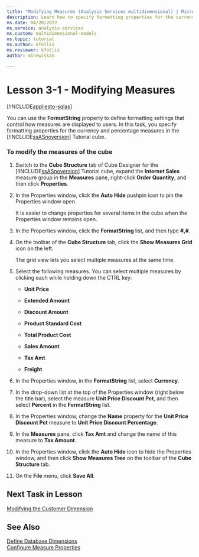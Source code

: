 ```yaml
---
title: "Modifying Measures (Analysis Services multidimensional) | Microsoft Docs"
description: Learn how to specify formatting properties for the currency and percentage measures for an Analysis Services project.
ms.date: 04/20/2022
ms.service: analysis-services
ms.custom: multidimensional-models
ms.topic: tutorial
ms.author: kfollis
ms.reviewer: kfollis
author: minewiskan

---
```

# Lesson 3-1 - Modifying Measures
[!INCLUDE[appliesto-sqlas](../includes/appliesto-sqlas.md)]

You can use the **FormatString** property to define formatting settings that control how measures are displayed to users. In this task, you specify formatting properties for the currency and percentage measures in the [!INCLUDE[ssASnoversion](../includes/ssasnoversion-md.md)] Tutorial cube.  
  
### To modify the measures of the cube  
  
1.  Switch to the **Cube Structure** tab of Cube Designer for the [!INCLUDE[ssASnoversion](../includes/ssasnoversion-md.md)] Tutorial cube, expand the **Internet Sales** measure group in the **Measures** pane, right-click **Order Quantity**, and then click **Properties**.  
  
2.  In the Properties window, click the **Auto Hide** pushpin icon to pin the Properties window open.  
  
    It is easier to change properties for several items in the cube when the Properties window remains open.  
  
3.  In the Properties window, click the **FormatString** list, and then type **#,#**.  
  
4.  On the toolbar of the **Cube Structure** tab, click the **Show Measures Grid** icon on the left.  
  
    The grid view lets you select multiple measures at the same time.  
  
5.  Select the following measures. You can select multiple measures by clicking each while holding down the CTRL key:  
  
    -   **Unit Price**  
  
    -   **Extended Amount**  
  
    -   **Discount Amount**  
  
    -   **Product Standard Cost**  
  
    -   **Total Product Cost**  
  
    -   **Sales Amount**  
  
    -   **Tax Amt**  
  
    -   **Freight**  
  
6.  In the Properties window, in the **FormatString** list, select **Currency**.  
  
7.  In the drop-down list at the top of the Properties window (right below the title bar), select the measure **Unit Price Discount Pct**, and then select **Percent** in the **FormatString** list.  
  
8.  In the Properties window, change the **Name** property for the **Unit Price Discount Pct** measure to **Unit Price Discount Percentage**.  
  
9. In the **Measures** pane, click **Tax Amt** and change the name of this measure to **Tax Amount**.  
  
10. In the Properties window, click the **Auto Hide** icon to hide the Properties window, and then click **Show Measures Tree** on the toolbar of the **Cube Structure** tab.  
  
11. On the **File** menu, click **Save All**.  
  
## Next Task in Lesson  
[Modifying the Customer Dimension](lesson-3-2-modifying-the-customer-dimension.md)  
  
## See Also  
[Define Database Dimensions](../multidimensional-models/define-database-dimensions.md)  
[Configure Measure Properties](../multidimensional-models/configure-measure-properties.md)  
  
  
  
